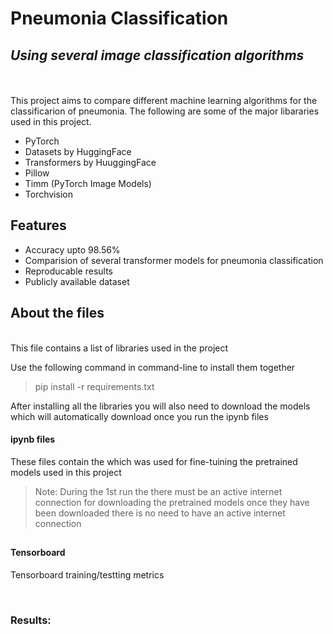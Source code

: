 # Pneumonia Classification
## _Using several image classification algorithms_

\
\
This project aims to compare different machine learning algorithms for the classificarion of pneumonia.
The following are some of the major libararies used in this project.

- PyTorch
- Datasets by HuggingFace
- Transformers by HuuggingFace
- Pillow
- Timm (PyTorch Image Models)
- Torchvision

## Features

- Accuracy upto 98.56%
- Comparision of several transformer models for pneumonia classification
- Reproducable results
- Publicly available dataset
##
##

## About the files
 
\
This file contains a list of libraries used in the project

Use the following command in command-line to install them together
> pip install -r requirements.txt

After installing all the libraries you will also need to download the models which will automatically download once you run the ipynb files

#### ipynb files

These files contain the which was used for fine-tuining the pretrained models used in this project
> Note: During the 1st run the there must be an active internet connection for downloading the pretrained models once they have been downloaded there is no need to have an active internet connection
##

#### Tensorboard
Tensorboard training/testting metrics

&nbsp;

### Results:

